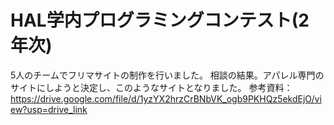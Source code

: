# HAL学内プログラミングコンテスト(2年次)
5人のチームでフリマサイトの制作を行いました。
相談の結果。アパレル専門のサイトにしようと決定し、このようなサイトとなりました。
参考資料：https://drive.google.com/file/d/1yzYX2hrzCrBNbVK_ogb9PKHQz5ekdEjO/view?usp=drive_link
